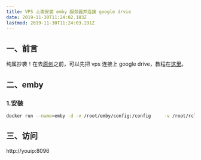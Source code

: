```yaml
---
title: VPS 上面安装 emby 服务器并连接 google drvie
date: 2019-11-30T11:24:02.183Z
lastmod: 2019-11-30T11:24:03.291Z
---
```


## 一、前言
纯属抄袭！在去[原创](http://dxz.plus/index.php/2019/11/03/10.html)之前，可以先把 vps 连接上 google drive，教程在[这里](https://suan.su/post/vps%E8%BF%9E%E6%8E%A5-google-drive/)。
## 二、emby
### 1.安装
```bash
docker run --name=emby -d -v /root/emby/config:/config     -v /root/rclone:/clone     -p 8096:8096  -p 8920:8920  -e UID=1000  -e GID=100  -e GIDLIST=100 --restart unless-stopped  emby/embyserver:latest
```
## 三、访问
http://youip:8096

